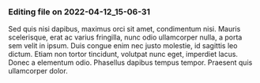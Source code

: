 

### Editing file on 2022-04-12_15-06-31

Sed quis nisi dapibus, maximus orci sit amet, condimentum nisi. Mauris scelerisque, erat ac varius fringilla, nunc odio ullamcorper nulla, a porta sem velit in ipsum. Duis congue enim nec justo molestie, id sagittis leo dictum. Etiam non tortor tincidunt, volutpat nunc eget, imperdiet lacus. Donec a elementum odio. Phasellus dapibus tempus tempor. Praesent quis ullamcorper dolor.


